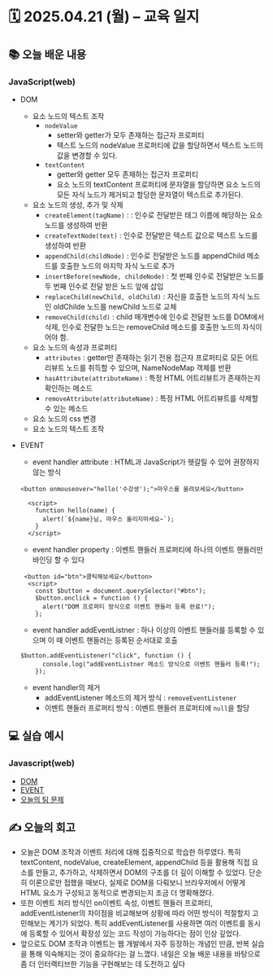 # 🗓️ 2025.04.21 (월) – 교육 일지

## 📚 오늘 배운 내용

### JavaScript(web)

- DOM

  - 요소 노드의 텍스트 조작
    - `nodeValue`
      - setter와 getter가 모두 존재하는 접근자 프로퍼티
      - 텍스트 노드의 nodeValue 프로퍼티에 값을 할당하면서 텍스트 노드의 값을 변경할 수 있다.
    - `textContent`
      - getter와 getter 모두 존재하는 접근자 프로퍼티
      - 요소 노드의 textContent 프로퍼티에 문자열을 할당하면 요소 노드의 모든 자식 노드가 제거되고 할당한 문자열이 텍스트로 추가된다.
  - 요소 노드의 생성, 추가 및 삭제
    - `createElement(tagName)` : : 인수로 전달받은 태그 이름에 해당하는 요소 노드를 생성하여 반환
    - `createTextNode(text)` : 인수로 전달받은 텍스트 값으로 텍스트 노드를 생성하여 반환
    - `appendChild(childNode)` : 인수로 전달받은 노드를 appendChild 메소드를 호출한 노드의 마지막 자식 노드로 추가
    - `insertBefore(newNode, childeNode)` : 첫 번째 인수로 전달받은 노드를 두 번째 인수로 전달 받은 노드 앞에 삽입
    - `replaceChild(newChild, oldChild)` : 자신을 호출한 노드의 자식 노드인 oldChilde 노드를 newChild 노드로 교체
    - `removeChild(child)` : child 매개변수에 인수로 전달한 노드를 DOM에서 삭제, 인수로 전달한 노드는 removeChild 메소드를 호출한 노드의 자식이어야 함.
  - 요소 노드의 속성과 프로퍼티
    - `attributes` : getter만 존재하는 읽기 전용 접근자 프로퍼티로 모든 어트리뷰트 노드를 취득할 수 있으며, NameNodeMap 객체를 반환
    - `hasAttribute(attributeName)` : 특정 HTML 어트리뷰트가 존재하는지 확인하는 메소드
    - `removeAttribute(attributeName)` : 특정 HTML 어트리뷰트를 삭제할 수 있는 메소드
  - 요소 노드의 css 변경
  - 요소 노드의 텍스트 조작

- EVENT

  - event handler attribute : HTML과 JavaScript가 헷갈릴 수 있어 권장하지 않는 방식

  ```
  <button onmouseover="hello('수강생');">마우스를 올려보세요</button>

    <script>
      function hello(name) {
        alert(`${name}님, 마우스 올리지마세요~`);
      }
    </script>
  ```

  - event handler property : 이벤트 핸들러 프로퍼티에 하나의 이벤트 핸들러만 바인딩 할 수 있다

  ```
   <button id="btn">클릭해보세요</button>
    <script>
      const $button = document.querySelector("#btn");
      $button.onclick = function () {
        alert("DOM 프로퍼티 방식으로 이벤트 핸들러 등록 완료!");
      };
  ```

  - event handler addEventListner : 하나 이상의 이벤트 핸들러를 등록할 수 있으며 이 때 이벤트 핸들러는 등록된 순서대로 호출

  ```
  $button.addEventListener("click", function () {
        console.log("addEventListner 메소드 방식으로 이벤트 핸들러 등록!");
      });
  ```

  - event handler의 제거
    - addEventListener 메소드의 제거 방식 : `removeEventListener`
    - 이벤트 핸들러 프로퍼티 방식 : 이벤트 핸들러 프로퍼티에 `null`을 할당

## 💻 실습 예시

### Javascript(web)

- [DOM](<../04_javascipt(web)/01_DOM>)
- [EVENT](<../04_javascipt(web)/02_EVENT>)
- [오늘의 팀 문제](<../04_javascipt(web)/js_team_problem/250421>)

## ✍️ 오늘의 회고

- 오늘은 DOM 조작과 이벤트 처리에 대해 집중적으로 학습한 하루였다.
  특히 textContent, nodeValue, createElement, appendChild 등을 활용해 직접 요소를 만들고, 추가하고, 삭제하면서 DOM의 구조를 더 깊이 이해할 수 있었다. 단순히 이론으로만 접했을 때보다, 실제로 DOM을 다뤄보니 브라우저에서 어떻게 HTML 요소가 구성되고 동적으로 변경되는지 조금 더 명확해졌다.
- 또한 이벤트 처리 방식인 on이벤트 속성, 이벤트 핸들러 프로퍼티, addEventListener의 차이점을 비교해보며 상황에 따라 어떤 방식이 적절할지 고민해보는 계기가 되었다. 특히 addEventListener를 사용하면 여러 이벤트를 동시에 등록할 수 있어서 확장성 있는 코드 작성이 가능하다는 점이 인상 깊었다.
- 앞으로도 DOM 조작과 이벤트는 웹 개발에서 자주 등장하는 개념인 만큼, 반복 실습을 통해 익숙해지는 것이 중요하다는 걸 느꼈다. 내일은 오늘 배운 내용을 바탕으로 좀 더 인터랙티브한 기능을 구현해보는 데 도전하고 싶다
